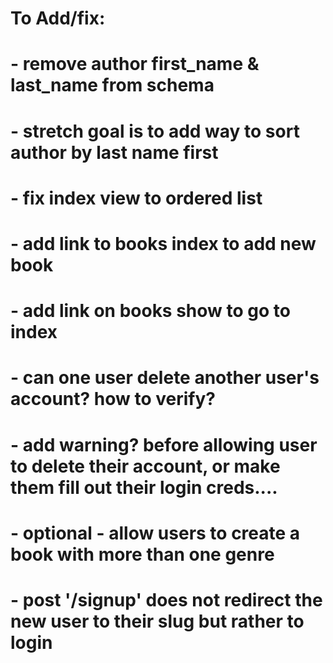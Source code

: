 # To Add/fix:

# - remove author first_name & last_name from schema
# - stretch goal is to add way to sort author by last name first
# - fix index view to ordered list
# - add link to books index to add new book
# - add link on books show to go to index 
# - can one user delete another user's account? how to verify?
# - add warning? before allowing user to delete their account, or make them fill out their login creds.... 
# - optional - allow users to create a book with more than one genre
# - post '/signup' does not redirect the new user to their slug but rather to login